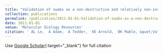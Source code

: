 ```yaml
---
title: "Validation of swabs as a non-destructive and relatively non-invasive DNA sampling method in fish"
collection: publications
permalink: /publication/2011-01-01-Validation-of-swabs-as-a-non-destructive-and-relatively-non-invasive-DNA-sampling-method-in-fish
date: 2011-01-01
venue: 'Molecular Ecology Resources'
citation: ' AL Le,  A Adam,  A Tedder,  KE Arnold,  BK Mable, &quot;Validation of swabs as a non-destructive and relatively non-invasive DNA sampling method in fish.&quot; Molecular Ecology Resources, 2011.'
---
```

Use [Google Scholar](https://scholar.google.com/scholar?q=Validation+of+swabs+as+a+non+destructive+and+relatively+non+invasive+DNA+sampling+method+in+fish){:target="_blank"} for full citation